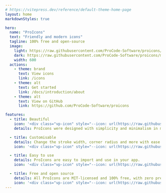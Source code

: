 ```yaml
---
# https://vitepress.dev/reference/default-theme-home-page
layout: home
markdownStyles: true

hero:
  name: "ProIcons"
  text: "Friendly and modern icons"
  tagline: 100% free and open-source
  image:
    light: https://raw.githubusercontent.com/ProCode-Software/proicons/main/.github/images/github-cover_light.png
    dark: https://raw.githubusercontent.com/ProCode-Software/proicons/main/.github/images/github-cover_dark.png
    width: 600
  actions:
    - theme: brand
      text: View icons
      link: /icons
    - theme: alt
      text: Get started
      link: /docs/introduction/about
    - theme: alt
      text: View on GitHub
      link: https://github.com/ProCode-Software/proicons

features:
  - title: Beautiful
    icon: '<div class="vp-icon" style="--icon: url(https://raw.githubusercontent.com/ProCode-Software/proicons/main/icons/svg/sparkle.svg)"></div>'
    details: ProIcons were designed with simplicity and minimalism in mind.

  - title: Customisable
    details: Change the stroke width, corner radius and more with ease
    icon: '<div class="vp-icon" style="--icon: url(https://raw.githubusercontent.com/ProCode-Software/proicons/main/icons/svg/color-palette.svg)"></div>'

  - title: Easy to use
    details: ProIcons are easy to import and use in your app.
    icon: '<div class="vp-icon" style="--icon: url(https://raw.githubusercontent.com/ProCode-Software/proicons/main/icons/svg/box.svg)"></div>'

  - title: Free and open source
    details: All ProIcons are MIT-licensed and 100% free, with zero premium icons.
    icon: '<div class="vp-icon" style="--icon: url(https://raw.githubusercontent.com/ProCode-Software/proicons/main/icons/svg/open-source.svg)"></div>'
---
```

<script setup>

</script>